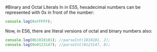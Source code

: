#Binary and Octal Literals
In in ES5, hexadecimal numbers can be represented with 0x in front of the number:

```js
console.log(0xFFFFF);
```

Now, in ES6, there are literal versions of octal and binary numbers also:

```js
console.log(0b1010101); //parseInt(1010101, 2);
console.log(0o0123147); //parseInt(0123147, 8);
```
